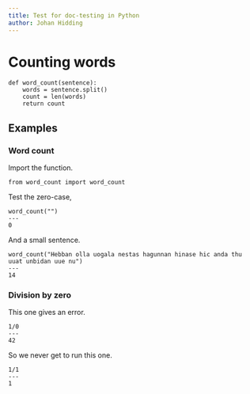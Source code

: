 ```yaml
---
title: Test for doc-testing in Python
author: Johan Hidding
---
```


# Counting words

``` {.python file=word_count.py}
def word_count(sentence):
    words = sentence.split()
    count = len(words)
    return count
```

## Examples

### Word count

Import the function.

``` {.python #test-word-count}
from word_count import word_count
```

Test the zero-case,

``` {.python .doctest #test-word-count}
word_count("")
---
0
```

And a small sentence.

``` {.python .doctest #test-word-count}
word_count("Hebban olla uogala nestas hagunnan hinase hic anda thu uuat unbidan uue nu")
---
14
```

### Division by zero

This one gives an error.

``` {.python .doctest #test-division}
1/0
---
42
```

So we never get to run this one.

``` {.python .doctest #test-division}
1/1
---
1
```

